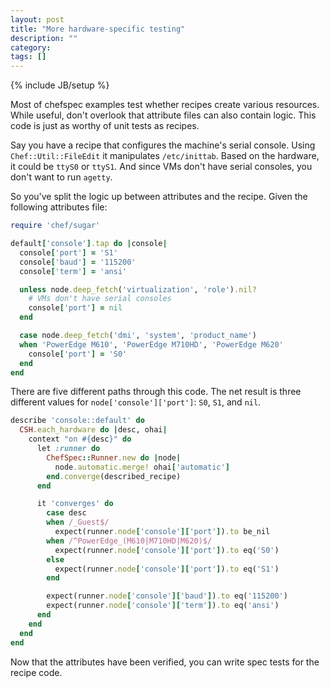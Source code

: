 ```yaml
---
layout: post
title: "More hardware-specific testing"
description: ""
category:
tags: []
---
```

{% include JB/setup %}

Most of chefspec examples test whether recipes create various resources.  While
useful, don't overlook that attribute files can also contain logic. This code is
just as worthy of unit tests as recipes.

Say you have a recipe that configures the machine's serial console. Using
`Chef::Util::FileEdit` it manipulates `/etc/inittab`. Based on the hardware, it
could be `ttyS0` or `ttyS1`. And since VMs don't have serial consoles, you don't
want to run `agetty`.

So you've split the logic up between attributes and the recipe. Given the
following attributes file:

~~~ ruby
require 'chef/sugar'

default['console'].tap do |console|
  console['port'] = 'S1'
  console['baud'] = '115200'
  console['term'] = 'ansi'

  unless node.deep_fetch('virtualization', 'role').nil?
    # VMs don't have serial consoles
    console['port'] = nil
  end

  case node.deep_fetch('dmi', 'system', 'product_name')
  when 'PowerEdge M610', 'PowerEdge M710HD', 'PowerEdge M620'
    console['port'] = 'S0'
  end
end
~~~

There are five different paths through this code.  The net result is three
different values for `node['console']['port']`: `S0`, `S1`, and `nil`.

~~~ ruby
describe 'console::default' do
  CSH.each_hardware do |desc, ohai|
    context "on #{desc}" do
      let :runner do
        ChefSpec::Runner.new do |node|
          node.automatic.merge! ohai['automatic']
        end.converge(described_recipe)
      end

      it 'converges' do
        case desc
        when /_Guest$/
          expect(runner.node['console']['port']).to be_nil
        when /^PowerEdge_(M610|M710HD|M620)$/
          expect(runner.node['console']['port']).to eq('S0')
        else
          expect(runner.node['console']['port']).to eq('S1')
        end

        expect(runner.node['console']['baud']).to eq('115200')
        expect(runner.node['console']['term']).to eq('ansi')
      end
    end
  end
end
~~~

Now that the attributes have been verified, you can write spec tests for the recipe
code.

